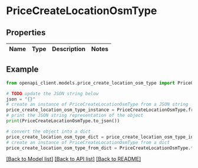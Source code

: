 # PriceCreateLocationOsmType


## Properties

Name | Type | Description | Notes
------------ | ------------- | ------------- | -------------

## Example

```python
from openapi_client.models.price_create_location_osm_type import PriceCreateLocationOsmType

# TODO update the JSON string below
json = "{}"
# create an instance of PriceCreateLocationOsmType from a JSON string
price_create_location_osm_type_instance = PriceCreateLocationOsmType.from_json(json)
# print the JSON string representation of the object
print(PriceCreateLocationOsmType.to_json())

# convert the object into a dict
price_create_location_osm_type_dict = price_create_location_osm_type_instance.to_dict()
# create an instance of PriceCreateLocationOsmType from a dict
price_create_location_osm_type_from_dict = PriceCreateLocationOsmType.from_dict(price_create_location_osm_type_dict)
```
[[Back to Model list]](../README.md#documentation-for-models) [[Back to API list]](../README.md#documentation-for-api-endpoints) [[Back to README]](../README.md)


